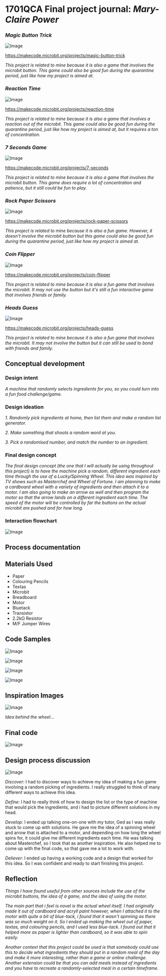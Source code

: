 # 1701QCA Final project journal: *Mary-Claire Power*

### *Magic Button Trick* ###

![Image](capture.jpg)

https://makecode.microbit.org/projects/magic-button-trick

*This project is related to mine because it is also a game that involves the microbit button. This game could also be good fun during the quarantine period, just like how my project is aimed at.*

### *Reaction Time* ###

![Image](0.jpg)

https://makecode.microbit.org/projects/reaction-time

*This project is related to mine because it is also a game that involves a reaction out of the microbit. This game could also be good fun during the quarantine period, just like how my project is aimed at, but it requires a ton of concentration.*

### *7 Seconds Game* ###

![Image](donkey.jpg)

https://makecode.microbit.org/projects/7-seconds

*This project is related to mine because it is also a game that involves the microbit button. This game does require a lot of concentration and patience, but it still could be fun to play.*

### *Rock Paper Scissors* ###

![Image](a4-motion.png)

https://makecode.microbit.org/projects/rock-paper-scissors

*This project is related to mine because it is also a fun game. However, it doesn't involve the microbit button but this game could also be good fun during the quarantine period, just like how my project is aimed at.*

### *Coin Flipper* ###

![Image](farquaad.jpg)

https://makecode.microbit.org/projects/coin-flipper

*This project is related to mine because it is also a fun game that involves the microbit. It may not use the button but it's still a fun interactive game that involves friends or family.*

### *Heads Guess* ###

![Image](strong.jpg)

https://makecode.microbit.org/projects/heads-guess

*This project is related to mine because it is also a fun game that involves the microbit. It may not involve the button but it can still be used to bond with friends and family.*

## Conceptual development ##

### Design intent ###

*A machine that randomly selects ingredients for you, so you could turn into a fun food challenge/game.*

### Design ideation ###

*1. Randomly pick ingredients at home, then list them and make a random list generator.* 

*2. Make something that shoots a random word at you.* 

*3. Pick a randomised number, and match the number to an ingredient.* 

### Final design concept ###

*The final design concept (the one that I will actually be using throughout this project) is to have the machine pick a random, different ingredient each time through the use of a Lucky/Spinning Wheel. This idea was inspired by TV shows such as Masterchef and Wheel of Fortune. I am planning to make a cardboard wheel with a variety of ingredients and then attach it to a motor. I am also going to make an arrow as well and then program the motor so that the arrow lands on a different ingredient each time. The speed of the motor will be controlled by far the buttons on the actual microbit are pushed and for how long.*

### Interaction flowchart ###

![Image](realdiagram.png)

## Process documentation ##

## Materials Used ##

- Paper
- Colouring Pencils
- Textas
- Microbit
- Breadboard
- Motor
- Bluetack
- Transistor
- 2.2kΩ Resistor
- M/F Jumper Wires

## Code Samples ##

![Image](code1.png)

![Image](code2.png)

![Image](code3.png)

![Image](code4.png)

## Inspiration Images ##

![Image](spinnerwheel.jpg)

*Idea behind the wheel...*

## Final code ##

![Image](code.png)

## Design process discussion ##

![Image](doublediamond.png)

*Discover:* I had to discover ways to achieve my idea of making a fun game involving a random picking of ingredients. I really struggled to think of many different ways to achieve this idea.

*Define:* I had to really think of how to design the list or the type of machine that would pick the ingredients, and i had to picture different solutions in my head.

*Develop:* I ended up talking one-on-one with my tutor, Ged as I was really stuck to come up with solutions. He gave me the idea of a spinning wheel and arrow that is attached to a motor, and depending on how long the wheel spins for, it could give me different ingredients each time. He was talking about Masterchef, so I took that as another inspiration. He also helped me to come up with the final code, so that gave me a lot to work with. 

*Deliever:* I ended up having a working code and a design that worked for this idea. So I was confident and ready to start finishing this project.

## Reflection ##

*Things I have found useful from other sources include the use of the microbit buttons, the idea of a game, and the idea of using the motor.*

*The main part that i feel is novel is the actual wheel itself. I had originally made it out of cardboard and acryll paint however, when I attached it to the motor with quite a bit of blue-tack, i found that it wasn't spinning as there was so much weight on it. So I ended up making the wheel out of paper, textas, and colouring pencils, and I used less blue-tack. I found out that it helped more as paper is lighter than cardboard, so it was able to spin easily.* 

*Another context that this project could be used is that somebody could use this to decide what ingredients they should put in a random meal of the day and make it more interesting, rather than a game or online challenge. Another extension could be that you can add meals instead of ingredients and you have to recreate a randomly-selected meal in a certain timeframe.*
